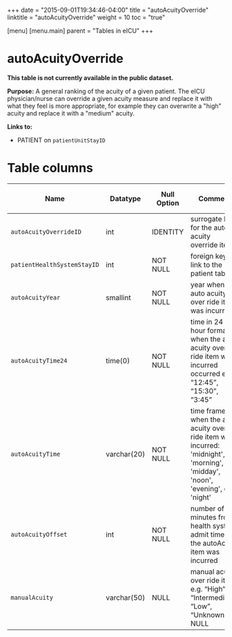 +++
date = "2015-09-01T19:34:46-04:00"
title = "autoAcuityOverride"
linktitle = "autoAcuityOverride"
weight = 10
toc = "true"

[menu]
  [menu.main]
    parent = "Tables in eICU"
+++

# autoAcuityOverride

**This table is not currently available in the public dataset.**

**Purpose:** A general ranking of the acuity of a given patient. The eICU physician/nurse can override a given acuity measure and replace it with what they feel is more appropriate, for example they can overwrite a "high" acuity and replace it with a "medium" acuity.

**Links to:**

* PATIENT on `patientUnitStayID`

<!-- # Important considerations

* To follow. -->

# Table columns

Name | Datatype | Null Option | Comment | Is Key | Stored Transformed Created
---- | ---- | ---- | ---- | ---- |  ----
`autoAcuityOverrideID` | int | IDENTITY | surrogate key for the auto acuity override item | PK | C
`patientHealthSystemStayID` | int | NOT NULL | foreign key link to the patient table | FK | C
`autoAcuityYear` | smallint | NOT NULL | year when the auto acuity over ride item was incurred |  | T
`autoAcuityTime24` | time(0) | NOT NULL | time in 24 hour format of when the auto acuity over ride item was incurred occurred e.g.: “12:45”, “15:30”, “3:45” |  | T
`autoAcuityTime` | varchar(20) | NOT NULL | time frame when the auto acuity over ride item was incurred: 'midnight', 'morning', 'midday', 'noon', 'evening', or 'night' |  | T
`autoAcuityOffset` | int | NOT NULL | number of minutes from health system admit time that the autoAcuity item was incurred |  | C
`manualAcuity` | varchar(50) | NULL | manual acuity over ride item e.g. “High”, “Intermediate”, “Low”, “Unknown” or NULL |  | S

<!-- # Detailed description

* To follow. -->
